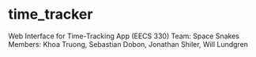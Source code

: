# time_tracker
Web Interface for Time-Tracking App (EECS 330)
Team: Space Snakes
Members: Khoa Truong, Sebastian Dobon, Jonathan Shiler, Will Lundgren
